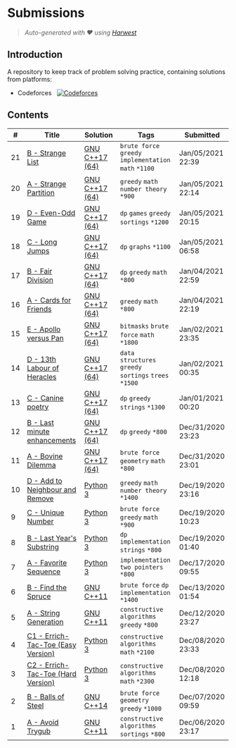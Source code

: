 Submissions
======================
> *Auto-generated with ❤ using [Harwest](https://github.com/nileshsah/harwest-tool)*

## Introduction

A repository to keep track of problem solving practice, containing solutions from platforms:
* Codeforces &nbsp; [![Codeforces](https://run.kaist.ac.kr/badges/codeforces/iamthankyou.svg)](https://codeforces.com/profile/iamthankyou)


## Contents

| # | Title | Solution | Tags | Submitted |
|---| ----- | -------- | ---- | --------- |
21 | [B - Strange List](https://codeforces.com/contest/1471/problem/B) | [GNU C++17 (64)](./codeforces/1471/B.cpp) | `brute force` `greedy` `implementation` `math` `*1100` | Jan/05/2021 22:39 | 
20 | [A - Strange Partition](https://codeforces.com/contest/1471/problem/A) | [GNU C++17 (64)](./codeforces/1471/A.cpp) | `greedy` `math` `number theory` `*900` | Jan/05/2021 22:14 | 
19 | [D - Even-Odd Game](https://codeforces.com/contest/1472/problem/D) | [GNU C++17 (64)](./codeforces/1472/D.cpp) | `dp` `games` `greedy` `sortings` `*1200` | Jan/05/2021 20:15 | 
18 | [C - Long Jumps](https://codeforces.com/contest/1472/problem/C) | [GNU C++17 (64)](./codeforces/1472/C.cpp) | `dp` `graphs` `*1100` | Jan/05/2021 06:58 | 
17 | [B - Fair Division](https://codeforces.com/contest/1472/problem/B) | [GNU C++17 (64)](./codeforces/1472/B.cpp) | `dp` `greedy` `math` `*800` | Jan/04/2021 22:59 | 
16 | [A - Cards for Friends](https://codeforces.com/contest/1472/problem/A) | [GNU C++17 (64)](./codeforces/1472/A.cpp) | `greedy` `math` `*800` | Jan/04/2021 22:19 | 
15 | [E - Apollo versus Pan](https://codeforces.com/contest/1466/problem/E) | [GNU C++17 (64)](./codeforces/1466/E.cpp) | `bitmasks` `brute force` `math` `*1800` | Jan/02/2021 23:35 | 
14 | [D - 13th Labour of Heracles](https://codeforces.com/contest/1466/problem/D) | [GNU C++17 (64)](./codeforces/1466/D.cpp) | `data structures` `greedy` `sortings` `trees` `*1500` | Jan/02/2021 00:35 | 
13 | [C - Canine poetry](https://codeforces.com/contest/1466/problem/C) | [GNU C++17 (64)](./codeforces/1466/C.cpp) | `dp` `greedy` `strings` `*1300` | Jan/01/2021 00:20 | 
12 | [B - Last minute enhancements](https://codeforces.com/contest/1466/problem/B) | [GNU C++17 (64)](./codeforces/1466/B.cpp) | `dp` `greedy` `*800` | Dec/31/2020 23:23 | 
11 | [A - Bovine Dilemma](https://codeforces.com/contest/1466/problem/A) | [GNU C++17 (64)](./codeforces/1466/A.cpp) | `brute force` `geometry` `math` `*800` | Dec/31/2020 23:01 | 
10 | [D - Add to Neighbour and Remove](https://codeforces.com/contest/1462/problem/D) | [Python 3](./codeforces/1462/D.py) | `greedy` `math` `number theory` `*1400` | Dec/19/2020 23:16 | 
9 | [C - Unique Number](https://codeforces.com/contest/1462/problem/C) | [Python 3](./codeforces/1462/C.py) | `brute force` `greedy` `math` `*900` | Dec/19/2020 10:23 | 
8 | [B - Last Year's Substring](https://codeforces.com/contest/1462/problem/B) | [Python 3](./codeforces/1462/B.py) | `dp` `implementation` `strings` `*800` | Dec/19/2020 01:40 | 
7 | [A - Favorite Sequence](https://codeforces.com/contest/1462/problem/A) | [Python 3](./codeforces/1462/A.py) | `implementation` `two pointers` `*800` | Dec/17/2020 09:55 | 
6 | [B - Find the Spruce](https://codeforces.com/contest/1461/problem/B) | [GNU C++11](./codeforces/1461/B.cpp) | `brute force` `dp` `implementation` `*1400` | Dec/13/2020 01:54 | 
5 | [A - String Generation](https://codeforces.com/contest/1461/problem/A) | [GNU C++11](./codeforces/1461/A.cpp) | `constructive algorithms` `greedy` `*800` | Dec/12/2020 23:27 | 
4 | [C1 - Errich-Tac-Toe (Easy Version)](https://codeforces.com/contest/1450/problem/C1) | [Python 3](./codeforces/1450/C1.py) | `constructive algorithms` `math` `*2100` | Dec/08/2020 23:33 | 
3 | [C2 - Errich-Tac-Toe (Hard Version)](https://codeforces.com/contest/1450/problem/C2) | [Python 3](./codeforces/1450/C2.py) | `constructive algorithms` `math` `*2300` | Dec/08/2020 12:18 | 
2 | [B - Balls of Steel](https://codeforces.com/contest/1450/problem/B) | [GNU C++14](./codeforces/1450/B.cpp) | `brute force` `geometry` `greedy` `*1000` | Dec/07/2020 09:59 | 
1 | [A - Avoid Trygub](https://codeforces.com/contest/1450/problem/A) | [GNU C++11](./codeforces/1450/A.cpp) | `constructive algorithms` `sortings` `*800` | Dec/06/2020 23:17 | 